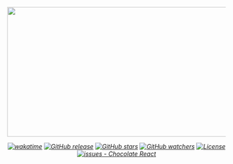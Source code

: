 <p align="center">
    <img src="https://user-images.githubusercontent.com/69050895/185436929-c80736b3-07ce-434b-ba96-d753c8e9f83c.png" height="300px" width="575px">
</p>

<div style="font-style: italic; text-align: center;" markdown="1" align="center">

  [![wakatime](https://wakatime.com/badge/user/4cf4132a-4ced-411d-b714-67bdbdc84527/project/27fea50d-5e74-487d-bc4e-c0bda17dbe0c.svg)](https://wakatime.com/badge/user/4cf4132a-4ced-411d-b714-67bdbdc84527/project/ecce3f45-dba9-4e4b-8f78-693c6d237d1c)
  [![GitHub release](https://img.shields.io/github/release/ChocolateApp/ChocolateReactReact?include_prereleases=&sort=semver&color=blue)](https://github.com/ChocolateApp/ChocolateReact/releases/)
  [![GitHub stars](https://img.shields.io/github/stars/ChocolateApp/ChocolateReact?style=social&label=Stars&color=blue)](https://github.com/ChocolateApp/ChocolateReact)
  [![GitHub watchers](https://img.shields.io/github/watchers/ChocolateApp/ChocolateReact?style=social&label=Watchers&color=blue)](https://github.com/ChocolateApp/ChocolateReact)
  [![License](https://img.shields.io/badge/License-MIT-blue)](#license)
  [![issues - Chocolate React](https://img.shields.io/github/issues/ChocolateApp/ChocolateReact)](https://github.com/ChocolateApp/ChocolateReact/issues)

</div>